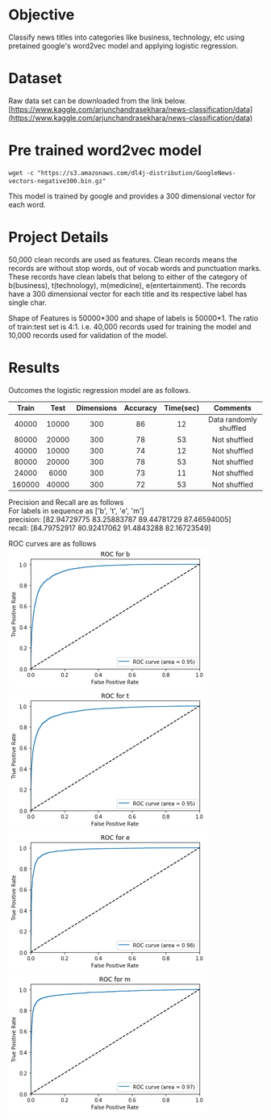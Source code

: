 # Objective
Classify news titles into categories like business, technology, etc using pretained google's word2vec model and applying logistic regression.

# Dataset

Raw data set can be downloaded from the link below. <br>
[https://www.kaggle.com/arjunchandrasekhara/news-classification/data](https://www.kaggle.com/arjunchandrasekhara/news-classification/data)

# Pre trained word2vec model

```
wget -c "https://s3.amazonaws.com/dl4j-distribution/GoogleNews-vectors-negative300.bin.gz"
```

This model is trained by google and provides a 300 dimensional vector for each word.

# Project Details

50,000 clean records are used as features. Clean records means the records are without stop words, out of vocab words and punctuation marks. These records have clean labels that belong to either of the category of b(business), t(technology), m(medicine), e(entertainment).
The records have a 300 dimensional vector for each title and its respective label has single char.

Shape of Features is 50000\*300 and shape of labels is 50000\*1.
The ratio of train:test set is 4:1. i.e. 40,000 records used for training the model and 10,000 records used for validation of the model.

# Results
Outcomes the logistic regression model are as follows. <br>

| Train  | Test  | Dimensions | Accuracy | Time(sec) |        Comments        |
| :----: | :---: | :--------: | :------: | :-------: | :--------------------: |
| 40000  | 10000 |    300     |    86    |    12     | Data randomly shuffled |
| 80000  | 20000 |    300     |    78    |    53     |      Not shuffled      |
| 40000  | 10000 |    300     |    74    |    12     |      Not shuffled      |
| 80000  | 20000 |    300     |    78    |    53     |      Not shuffled      |
| 24000  | 6000  |    300     |    73    |    11     |      Not shuffled      |
| 160000 | 40000 |    300     |    72    |    53     |      Not shuffled      |

Precision and Recall are as follows <br>
For labels in sequence as ['b', 't', 'e', 'm']<br>
precision: [82.94729775 83.25883787 89.44781729 87.46594005]<br>
recall: [84.79752917 80.92417062 91.4843288  82.16723549]<br>

ROC curves are as follows<br>
![ROC for Business](./ROC/business.png) <br>
![ROC for Business](./ROC/technology.png) <br>
![ROC for Business](./ROC/entertainment.png) <br>
![ROC for medicine](./ROC/medicine.png) <br>